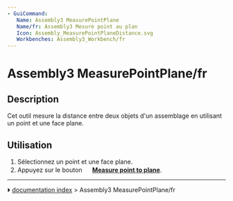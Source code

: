 ```yaml
---
- GuiCommand:
   Name: Assembly3 MeasurePointPlane
   Name/fr: Assembly3 Mesure point au plan
   Icon: Assembly_MeasurePointPlaneDistance.svg
   Workbenches: Assembly3_Workbench/fr
---
```


# Assembly3 MeasurePointPlane/fr

## Description

Cet outil mesure la distance entre deux objets d\'un assemblage en utilisant un point et une face plane.

## Utilisation

1.  Sélectionnez un point et une face plane.
2.  Appuyez sur le bouton **<img src="images/Assembly_MeasurePointPlaneDistance.svg" width=16px> [Measure point to plane](Assembly3_MeasurePointPlane/fr.md)**.



---
⏵ [documentation index](../README.md) > Assembly3 MeasurePointPlane/fr
